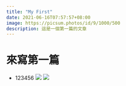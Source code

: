 ```yaml
---
title: "My First"
date: 2021-06-16T07:57:57+08:00
image: https://picsum.photos/id/9/1000/500
description: 這是一個第一篇的文章
---
```


# 來寫第一篇
<!--more-->
* 123456
![](https://i.imgur.com/4tu3QXj.png)
![](https://i.imgur.com/1Kff7NI.jpg)